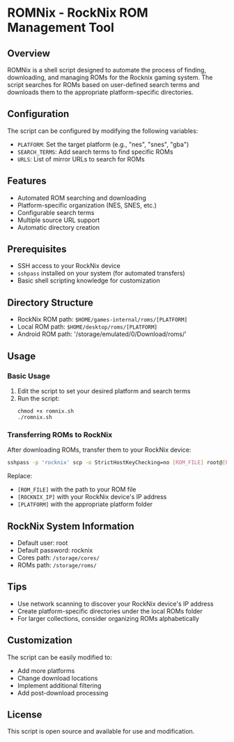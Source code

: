 # ROMNix - RockNix ROM Management Tool

## Overview
ROMNix is a shell script designed to automate the process of finding, downloading, and managing ROMs for the Rocknix gaming system. The script searches for ROMs based on user-defined search terms and downloads them to the appropriate platform-specific directories.

## Configuration
The script can be configured by modifying the following variables:
- `PLATFORM`: Set the target platform (e.g., "nes", "snes", "gba")
- `SEARCH_TERMS`: Add search terms to find specific ROMs
- `URLS`: List of mirror URLs to search for ROMs

## Features
- Automated ROM searching and downloading
- Platform-specific organization (NES, SNES, etc.)
- Configurable search terms
- Multiple source URL support
- Automatic directory creation

## Prerequisites
- SSH access to your RockNix device
- `sshpass` installed on your system (for automated transfers)
- Basic shell scripting knowledge for customization

## Directory Structure
- RockNix ROM path: `$HOME/games-internal/roms/[PLATFORM]`
- Local ROM path: `$HOME/desktop/roms/[PLATFORM]`
- Android ROM path: '/storage/emulated/0/Download/roms/'

## Usage

### Basic Usage
1. Edit the script to set your desired platform and search terms
2. Run the script:
   ```
   chmod +x romnix.sh
   ./romnix.sh
   ```

### Transferring ROMs to RockNix
After downloading ROMs, transfer them to your RockNix device:

```bash
sshpass -p 'rocknix' scp -o StrictHostKeyChecking=no [ROM_FILE] root@[ROCKNIX_IP]:/storage/roms/[PLATFORM]/
```

Replace:
- `[ROM_FILE]` with the path to your ROM file
- `[ROCKNIX_IP]` with your RockNix device's IP address
- `[PLATFORM]` with the appropriate platform folder

## RockNix System Information
- Default user: root
- Default password: rocknix
- Cores path: `/storage/cores/`
- ROMs path: `/storage/roms/`

## Tips
- Use network scanning to discover your RockNix device's IP address
- Create platform-specific directories under the local ROMs folder
- For larger collections, consider organizing ROMs alphabetically

## Customization
The script can be easily modified to:
- Add more platforms
- Change download locations
- Implement additional filtering
- Add post-download processing

## License
This script is open source and available for use and modification.
